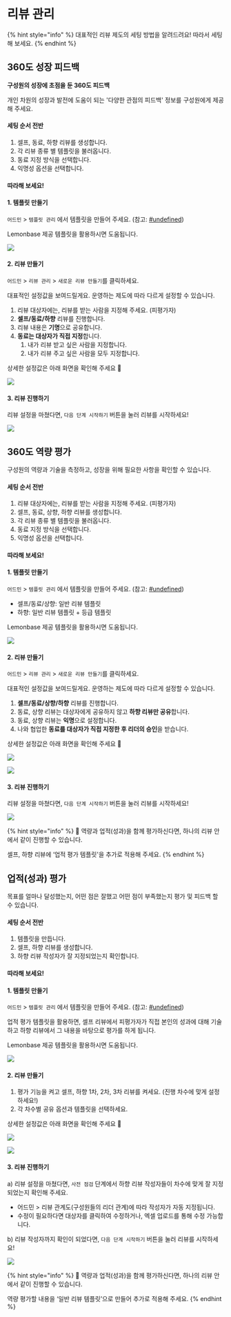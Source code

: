 # 리뷰 관리

{% hint style="info" %}
대표적인 리뷰 제도의 세팅 방법을 알려드려요! 따라서 세팅해 보세요.
{% endhint %}

## 360도 성장 피드백

**구성원의 성장에 초점을 둔 360도 피드백**

개인 차원의 성장과 발전에 도움이 되는 '다양한 관점의 피드백' 정보를 구성원에게 제공해 주세요.

#### 세팅 순서 전반

1. 셀프, 동료, 하향 리뷰를 생성합니다.
2. 각 리뷰 종류 별 템플릿을 불러옵니다.
3. 동료 지정 방식을 선택합니다.
4. 익명성 옵션을 선택합니다.

#### 따라해 보세요!

#### 1. 템플릿 만들기

`어드민` > `템플릿 관리` 에서 템플릿을 만들어 주세요. (참고: [#undefined](../templates.md#undefined "mention"))

Lemonbase 제공 템플릿을 활용하시면 도움됩니다.

![](<../../../.gitbook/assets/Untitled (25).png>)

#### 2. 리뷰 만들기

`어드민` > `리뷰 관리` > `새로운 리뷰 만들기`를 클릭하세요.

대표적인 설정값을 보여드릴게요. 운영하는 제도에 따라 다르게 설정할 수 있습니다.

1. 리뷰 대상자에는, 리뷰를 받는 사람을 지정해 주세요. (피평가자)
2. **셀프/동료/하향** 리뷰를 진행합니다.
3. 리뷰 내용은 **기명**으로 공유합니다.
4. **동료는 대상자가 직접 지정**합니다.
   1. 내가 리뷰 받고 싶은 사람을 지정합니다.
   2. 내가 리뷰 주고 싶은 사람을 모두 지정합니다.

상세한 설정값은 아래 화면을 확인해 주세요 🙂

![](<../../../.gitbook/assets/Untitled (26) (2).png>)

#### 3. 리뷰 진행하기

리뷰 설정을 마쳤다면, `다음 단계 시작하기` 버튼을 눌러 리뷰를 시작하세요!

![](<../../../.gitbook/assets/Untitled (27).png>)



## 360도 역량 평가

구성원의 역량과 기술을 측정하고, 성장을 위해 필요한 사항을 확인할 수 있습니다.

#### 세팅 순서 전반

1. 리뷰 대상자에는, 리뷰를 받는 사람을 지정해 주세요. (피평가자)
2. 셀프, 동료, 상향, 하향 리뷰를 생성합니다.
3. 각 리뷰 종류 별 템플릿을 불러옵니다.
4. 동료 지정 방식을 선택합니다.
5. 익명성 옵션을 선택합니다.

#### 따라해 보세요!

#### 1. 템플릿 만들기

`어드민` > `템플릿 관리` 에서 템플릿을 만들어 주세요. (참고: [#undefined](../templates.md#undefined "mention"))

* 셀프/동료/상향: 일반 리뷰 템플릿
* 하향: 일반 리뷰 템플릿 + 등급 템플릿

Lemonbase 제공 템플릿을 활용하시면 도움됩니다.

![](<../../../.gitbook/assets/Untitled (28).png>)

#### 2. 리뷰 만들기

`어드민` > `리뷰 관리` > `새로운 리뷰 만들기`를 클릭하세요.

대표적인 설정값을 보여드릴게요. 운영하는 제도에 따라 다르게 설정할 수 있습니다.

1. **셀프/동료/상향/하향** 리뷰를 진행합니다.
2. 동료, 상향 리뷰는 대상자에게 공유하지 않고 **하향 리뷰만 공유**합니다.
3. 동료, 상향 리뷰는 **익명**으로 설정합니다.
4. 나와 협업한 **동료를 대상자가 직접 지정한 후 리더의 승인**을 받습니다.

상세한 설정값은 아래 화면을 확인해 주세요 🙂

![](<../../../.gitbook/assets/Untitled (29).png>)

![](<../../../.gitbook/assets/Untitled (30).png>)

#### 3. 리뷰 진행하기

리뷰 설정을 마쳤다면, `다음 단계 시작하기` 버튼을 눌러 리뷰를 시작하세요!

![](<../../../.gitbook/assets/Untitled (31) (1).png>)

{% hint style="info" %}
📢 역량과 업적(성과)을 함께 평가하신다면, 하나의 리뷰 안에서 같이 진행할 수 있습니다.&#x20;

셀프, 하향 리뷰에 ‘업적 평가 템플릿'을 추가로 적용해 주세요.
{% endhint %}



## 업적(성과) 평가 <a href="#performance-appraisal" id="performance-appraisal"></a>

목표를 얼마나 달성했는지, 어떤 점은 잘했고 어떤 점이 부족했는지 평가 및 피드백 할 수 있습니다.

#### 세팅 순서 전반

1. 템플릿을 만듭니다.
2. 셀프, 하향 리뷰를 생성합니다.
3. 하향 리뷰 작성자가 잘 지정되었는지 확인합니다.

#### 따라해 보세요!

#### 1. 템플릿 만들기

`어드민` > `템플릿 관리` 에서 템플릿을 만들어 주세요. (참고: [#undefined](../templates.md#undefined "mention"))

업적 평가 템플릿을 활용하면, 셀프 리뷰에서 피평가자가 직접 본인의 성과에 대해 기술하고 하향 리뷰에서 그 내용을 바탕으로 평가를 하게 됩니다.

Lemonbase 제공 템플릿을 활용하시면 도움됩니다.

![](<../../../.gitbook/assets/Untitled (37).png>)

#### 2. 리뷰 만들기

1. 평가 기능을 켜고 셀프, 하향 1차, 2차, 3차 리뷰를 켜세요. (진행 차수에 맞게 설정하세요!)
2. 각 차수별 공유 옵션과 템플릿을 선택하세요.

상세한 설정값은 아래 화면을 확인해 주세요 🙂

![](<../../../.gitbook/assets/Untitled (38) (3).png>)

![](<../../../.gitbook/assets/Untitled (39) (1).png>)

#### 3. 리뷰 진행하기

a) 리뷰 설정을 마쳤다면, `사전 점검` 단계에서 하향 리뷰 작성자들이 차수에 맞게 잘 지정되었는지 확인해 주세요.

* 어드민 > 리뷰 관계도(구성원들의 리더 관계)에 따라 작성자가 자동 지정됩니다.
* 수정이 필요하다면 대상자를 클릭하여 수정하거나, 엑셀 업로드를 통해 수정 가능합니다.

b) 리뷰 작성자까지 확인이 되었다면, `다음 단계 시작하기` 버튼을 눌러 리뷰를 시작하세요!

![](<../../../.gitbook/assets/Untitled (40).png>)

{% hint style="info" %}
📢 역량과 업적(성과)을 함께 평가하신다면, 하나의 리뷰 안에서 같이 진행할 수 있습니다.&#x20;

역량 평가할 내용을 ‘일반 리뷰 템플릿’으로 만들어 추가로 적용해 주세요.
{% endhint %}
